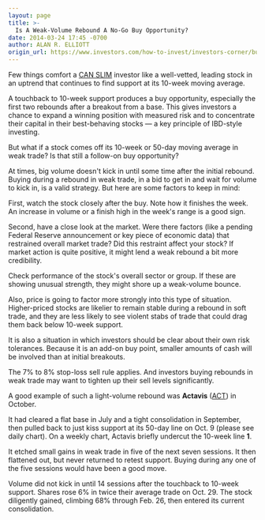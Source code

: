 ```yaml
---
layout: page
title: >-
  Is A Weak-Volume Rebound A No-Go Buy Opportunity?
date: 2014-03-24 17:45 -0700
author: ALAN R. ELLIOTT
origin_url: https://www.investors.com/how-to-invest/investors-corner/buying-a-weak-rebound-from-support
---
```





Few things comfort a [CAN SLIM](http://education.investors.com/) investor like a well-vetted, leading stock in an uptrend that continues to find support at its 10-week moving average.

  

A touchback to 10-week support produces a buy opportunity, especially the first two rebounds after a breakout from a base. This gives investors a chance to expand a winning position with measured risk and to concentrate their capital in their best-behaving stocks — a key principle of IBD-style investing.

  

But what if a stock comes off its 10-week or 50-day moving average in weak trade? Is that still a follow-on buy opportunity?

  

At times, big volume doesn't kick in until some time after the initial rebound. Buying during a rebound in weak trade, in a bid to get in and wait for volume to kick in, is a valid strategy. But here are some factors to keep in mind:

  

First, watch the stock closely after the buy. Note how it finishes the week. An increase in volume or a finish high in the week's range is a good sign.

  

Second, have a close look at the market. Were there factors (like a pending Federal Reserve announcement or key piece of economic data) that restrained overall market trade? Did this restraint affect your stock? If market action is quite positive, it might lend a weak rebound a bit more credibility.

  

Check performance of the stock's overall sector or group. If these are showing unusual strength, they might shore up a weak-volume bounce.

  

Also, price is going to factor more strongly into this type of situation. Higher-priced stocks are likelier to remain stable during a rebound in soft trade, and they are less likely to see violent stabs of trade that could drag them back below 10-week support.

  

It is also a situation in which investors should be clear about their own risk tolerances. Because it is an add-on buy point, smaller amounts of cash will be involved than at initial breakouts.

  

The 7% to 8% stop-loss sell rule applies. And investors buying rebounds in weak trade may want to tighten up their sell levels significantly.

  

A good example of such a light-volume rebound was **Actavis** ([ACT](https://research.investors.com/quote.aspx?symbol=ACT)) in October.

  

It had cleared a flat base in July and a tight consolidation in September, then pulled back to just kiss support at its 50-day line on Oct. 9 (please see daily chart). On a weekly chart, Actavis briefly undercut the 10-week line **1**.

  

It etched small gains in weak trade in five of the next seven sessions. It then flattened out, but never returned to retest support. Buying during any one of the five sessions would have been a good move.

  

Volume did not kick in until 14 sessions after the touchback to 10-week support. Shares rose 6% in twice their average trade on Oct. 29. The stock diligently gained, climbing 68% through Feb. 26, then entered its current consolidation.





